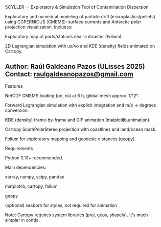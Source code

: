 SCYLLER — Exploratory & Simulation Tool of Contamination Dispersion

Exploratory and numerical modeling of particle drift (microplastics/pellets) using COPERNICUS (CMEMS): surface currents and Antarctic polar projection visualization. Includes:

Exploratory map of ports/stations near a disaster (Folium).

2D Lagrangian simulation with uo/vo and KDE (density) fields animated on Cartopy.

Author: Raúl Galdeano Pazos (ULisses 2025)
Contact: raulgaldeanopazos@gmail.com
---

Features

NetCDF CMEMS loading (uo, vo) at 6 h, global mesh approx. 1/12°.

Forward Lagrangian simulation with explicit integration and m/s → degrees conversion.

KDE (density) frame-by-frame and GIF animation (matplotlib.animation).

Cartopy SouthPolarStereo projection with coastlines and land/ocean mask.

Folium for exploratory mapping and geodesic distances (geopy).

Requirements

Python 3.10+ recommended.

Main dependencies:

xarray, numpy, scipy, pandas

matplotlib, cartopy, folium

geopy

(optional) seaborn for styles, not required for animation

Note: Cartopy requires system libraries (proj, geos, shapely). It's much simpler in conda.

